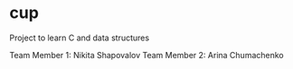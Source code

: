 # cup
Project to learn C and data structures

Team Member 1: Nikita Shapovalov
Team Member 2: Arina Chumachenko
